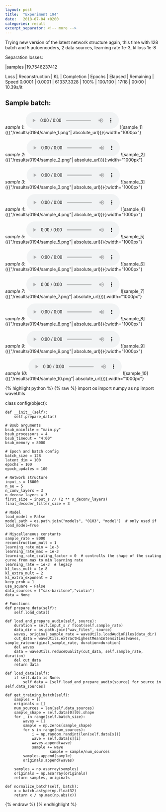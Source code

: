 ```yaml
---
layout: post
title:  "Experiment 194"
date:   2018-07-04 +0200
categories: result
excerpt_separator: <!-- more -->
---
```

Trying new version of the latest network structure again, this time with 128 batch and 5 autoencoders, 2 data sources, learning rate 1e-3, kl loss 1e-8

Separation losses:

|samples
|19.7546237412

Loss | Reconstruction | KL | Completion | Epochs | Elapsed | Remaining | Speed
0.0001 | 0.0001 | 61337.3328 | 100% | 100/100 | 17:18 | 00:00 | 10.39s/it<!-- more -->

## **Sample batch**:
_sample 1_:
<audio src="/ResultsOverview/results/0194/sample_1.wav" controls preload></audio>
![sample_1]({{"/results/0194/sample_1.png"| absolute_url}}){:width="1000px"}

_sample 2_:
<audio src="/ResultsOverview/results/0194/sample_2.wav" controls preload></audio>
![sample_2]({{"/results/0194/sample_2.png"| absolute_url}}){:width="1000px"}

_sample 3_:
<audio src="/ResultsOverview/results/0194/sample_3.wav" controls preload></audio>
![sample_3]({{"/results/0194/sample_3.png"| absolute_url}}){:width="1000px"}

_sample 4_:
<audio src="/ResultsOverview/results/0194/sample_4.wav" controls preload></audio>
![sample_4]({{"/results/0194/sample_4.png"| absolute_url}}){:width="1000px"}

_sample 5_:
<audio src="/ResultsOverview/results/0194/sample_5.wav" controls preload></audio>
![sample_5]({{"/results/0194/sample_5.png"| absolute_url}}){:width="1000px"}

_sample 6_:
<audio src="/ResultsOverview/results/0194/sample_6.wav" controls preload></audio>
![sample_6]({{"/results/0194/sample_6.png"| absolute_url}}){:width="1000px"}

_sample 7_:
<audio src="/ResultsOverview/results/0194/sample_7.wav" controls preload></audio>
![sample_7]({{"/results/0194/sample_7.png"| absolute_url}}){:width="1000px"}

_sample 8_:
<audio src="/ResultsOverview/results/0194/sample_8.wav" controls preload></audio>
![sample_8]({{"/results/0194/sample_8.png"| absolute_url}}){:width="1000px"}

_sample 9_:
<audio src="/ResultsOverview/results/0194/sample_9.wav" controls preload></audio>
![sample_9]({{"/results/0194/sample_9.png"| absolute_url}}){:width="1000px"}

_sample 10_:
<audio src="/ResultsOverview/results/0194/sample_10.wav" controls preload></audio>
![sample_10]({{"/results/0194/sample_10.png"| absolute_url}}){:width="1000px"}


{% highlight python %}
{% raw %}
import os
import numpy as np
import waveUtils


class config(object):

	def __init__(self):
		self.prepare_data()

	# Bsub arguments
	bsub_mainfile = "main.py"
	bsub_processors = 4
	bsub_timeout = "4:00"
	bsub_memory = 8000

	# Epoch and batch config
	batch_size = 128
	latent_dim = 100
	epochs = 100
	epoch_updates = 100

	# Network structure
	input_s = 16000
	n_ae = 5
	n_conv_layers = 3
	n_deconv_layers = 3
	first_size = input_s // (2 ** n_deconv_layers)
	final_decoder_filter_size = 3

	# Model
	load_model = False
	model_path = os.path.join("models", "0103", "model")  # only used if load_model=True

	# Miscellaneous constants
	sample_rate = 8000
	reconstruction_mult = 1
	learning_rate_min = 1e-3
	learning_rate_max = 1e-3
	learning_rate_scaling_factor = 0  # controlls the shape of the scaling curve from max to min learning rate
	learning_rate = 1e-3  # legacy
	kl_loss_mult = 1e-8
	kl_extra_mult = 2
	kl_extra_exponent = 2
	keep_prob = 1
	use_square = False
	data_sources = ["sax-baritone","violin"]
	data = None

	# Functions
	def prepare_data(self):
		self.load_data()

	def load_and_prepare_audio(self, source):
		duration = self.input_s / float(self.sample_rate)
		data_dir = os.path.join("wav_files", source)
		waves, original_sample_rate = waveUtils.loadAudioFiles(data_dir)
		cut_data = waveUtils.extractHighestMeanIntensities(waves, sample_rate=original_sample_rate, duration=duration)
		del waves
		data = waveUtils.reduceQuality(cut_data, self.sample_rate, duration)
		del cut_data
		return data

	def load_data(self):
		if self.data is None:
			self.data = [self.load_and_prepare_audio(source) for source in self.data_sources]

	def get_training_batch(self):
		samples = []
		originals = []
		num_sources = len(self.data_sources)
		sample_shape = self.data[0][0].shape
		for _ in range(self.batch_size):
			waves = []
			sample = np.zeros(sample_shape)
			for s in range(num_sources):
				i = np.random.randint(len(self.data[s]))
				wave = self.data[s][i]
				waves.append(wave)
				sample += wave
                        sample = sample/num_sources
			samples.append(sample)
			originals.append(waves)

		samples = np.asarray(samples)
		originals = np.asarray(originals)
		return samples, originals

	def normalize_batch(self, batch):
		x = batch.astype(np.float32)
		return x / np.max(np.abs(x))


{% endraw %}
{% endhighlight %}
